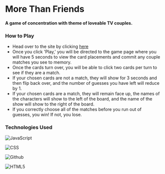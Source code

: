 # More Than Friends
#### A game of concentration with theme of loveable TV couples.

### How to Play
* Head over to the site by clicking [here](https://kailahk.github.io/more-than-friends/)
* Once you click 'Play,' you will be directed to the game page where you will have 5 seconds to view the card placements and commit any couple matches you see to memory.
* Once the cards turn over, you will be able to click two cards per turn to see if they are a match.
* If your chosen cards are not a match, they will show for 3 seconds and then flip back over, and the number of guesses you have left will reduce by 1.
* If your chosen cards are a match, they will remain face up, the names of the characters will show to the left of the board, and the name of the show will show to the right of the board.
* If you correctly choose all of the matches before you run out of guesses, you win! If not, you lose.

### Technologies Used
![JavaScript](https://img.shields.io/badge/JavaScript-323330?style=for-the-badge&logo=javascript&logoColor=F7DF1E)

![CSS](https://img.shields.io/badge/CSS3-1572B6?style=for-the-badge&logo=css3&logoColor=white)

![Github](https://img.shields.io/badge/GitHub-100000?style=for-the-badge&logo=github&logoColor=white)

![HTML5](https://img.shields.io/badge/HTML5-E34F26?style=for-the-badge&logo=html5&logoColor=white)
